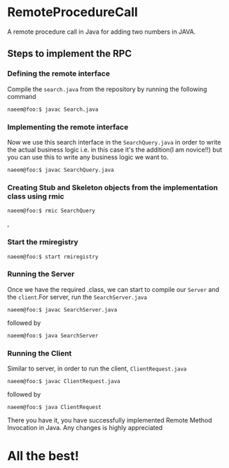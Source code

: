 # RemoteProcedureCall
A remote procedure call in Java for adding two numbers in JAVA. 


## Steps to implement the RPC 

###  Defining the remote interface
Compile the `search.java` from the repository by running the following command 

```naeem@foo:$ javac Search.java```
### Implementing the remote interface
Now we use this search interface in the `SearchQuery.java` in order to write the actual business logic i.e. in this case it's the addition(I am novice!!) but you can use this to write any business logic we want to. 

```naeem@foo:$ javac SearchQuery.java```



### Creating Stub and Skeleton objects from the implementation class using rmic

```naeem@foo:$ rmic SearchQuery```

,
### Start the rmiregistry

```naeem@foo:$ start rmiregistry```

### Running the Server
Once we have the required .class, we can start to compile our  `Server` and the `client`.For server, run the `SearchServer.java`

```naeem@foo:$ javac SearchServer.java```

followed by

```naeem@foo:$ java SearchServer```

### Running the Client

Similar to server, in order to run the client, `ClientRequest.java`

```naeem@foo:$ javac ClientRequest.java```

followed by

```naeem@foo:$ java ClientRequest```


There you have it, you have successfully implemented Remote Method Invocation in Java. Any changes is highly appreciated 
# All the best!
